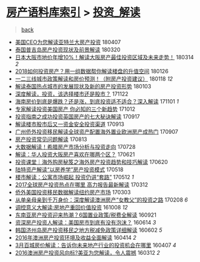 [房产语料库索引](../../README.md)  > [投资_解读](投资_解读.md)
====
> [back](../README.md)

- [美国CEO为您解读亚特兰大房产投资](http://jkwz.applinzi.com/ittc/7089185922375746577.html#%E7%BE%8E%E5%9B%BDCEO%E4%B8%BA%E6%82%A8%E8%A7%A3%E8%AF%BB%E4%BA%9A%E7%89%B9%E5%85%B0%E5%A4%A7%E6%88%BF%E4%BA%A7%E6%8A%95%E8%B5%84) 180407  
- [泰国普吉岛房产投资现状及前景解读](http://jkwz.applinzi.com/ittc/7082519128579769355.html#%E6%B3%B0%E5%9B%BD%E6%99%AE%E5%90%89%E5%B2%9B%E6%88%BF%E4%BA%A7%E6%8A%95%E8%B5%84%E7%8E%B0%E7%8A%B6%E5%8F%8A%E5%89%8D%E6%99%AF%E8%A7%A3%E8%AF%BB) 180320  
- [日本大阪市地价年增10%！解读大阪房产最佳投资区域及未来走势！](http://jkwz.applinzi.com/ittc/7080261102078526475.html#%E6%97%A5%E6%9C%AC%E5%A4%A7%E9%98%AA%E5%B8%82%E5%9C%B0%E4%BB%B7%E5%B9%B4%E5%A2%9E10%25%EF%BC%81%E8%A7%A3%E8%AF%BB%E5%A4%A7%E9%98%AA%E6%88%BF%E4%BA%A7%E6%9C%80%E4%BD%B3%E6%8A%95%E8%B5%84%E5%8C%BA%E5%9F%9F%E5%8F%8A%E6%9C%AA%E6%9D%A5%E8%B5%B0%E5%8A%BF%EF%BC%81) 180314 *2* 
- [2018如何投资房产？用一组数据帮你解读楼盘的升值空间](http://jkwz.applinzi.com/ittc/7062873537079936010.html#2018%E5%A6%82%E4%BD%95%E6%8A%95%E8%B5%84%E6%88%BF%E4%BA%A7%EF%BC%9F%E7%94%A8%E4%B8%80%E7%BB%84%E6%95%B0%E6%8D%AE%E5%B8%AE%E4%BD%A0%E8%A7%A3%E8%AF%BB%E6%A5%BC%E7%9B%98%E7%9A%84%E5%8D%87%E5%80%BC%E7%A9%BA%E9%97%B4) 180126  
- [一二三线城市政策解读和房价预测！（附房产投资建议）](http://jkwz.applinzi.com/ittc/7059862744910529542.html#%E4%B8%80%E4%BA%8C%E4%B8%89%E7%BA%BF%E5%9F%8E%E5%B8%82%E6%94%BF%E7%AD%96%E8%A7%A3%E8%AF%BB%E5%92%8C%E6%88%BF%E4%BB%B7%E9%A2%84%E6%B5%8B%EF%BC%81%EF%BC%88%E9%99%84%E6%88%BF%E4%BA%A7%E6%8A%95%E8%B5%84%E5%BB%BA%E8%AE%AE%EF%BC%89) 180118 *12* 
- [解读泰国热点城市的发展现状及新的房产投资形势](http://jkwz.applinzi.com/ittc/7054298860602524683.html#%E8%A7%A3%E8%AF%BB%E6%B3%B0%E5%9B%BD%E7%83%AD%E7%82%B9%E5%9F%8E%E5%B8%82%E7%9A%84%E5%8F%91%E5%B1%95%E7%8E%B0%E7%8A%B6%E5%8F%8A%E6%96%B0%E7%9A%84%E6%88%BF%E4%BA%A7%E6%8A%95%E8%B5%84%E5%BD%A2%E5%8A%BF) 180103  
- [深度解读，投资，该选择楼市还是股市？](http://jkwz.applinzi.com/ittc/7038812130768323600.html#%E6%B7%B1%E5%BA%A6%E8%A7%A3%E8%AF%BB%EF%BC%8C%E6%8A%95%E8%B5%84%EF%BC%8C%E8%AF%A5%E9%80%89%E6%8B%A9%E6%A5%BC%E5%B8%82%E8%BF%98%E6%98%AF%E8%82%A1%E5%B8%82%EF%BC%9F) 171122  
- [海南房价到底是爆跌？还是涨，到底投资适不适合？深入解读](http://jkwz.applinzi.com/ittc/7031036162381186065.html#%E6%B5%B7%E5%8D%97%E6%88%BF%E4%BB%B7%E5%88%B0%E5%BA%95%E6%98%AF%E7%88%86%E8%B7%8C%EF%BC%9F%E8%BF%98%E6%98%AF%E6%B6%A8%EF%BC%8C%E5%88%B0%E5%BA%95%E6%8A%95%E8%B5%84%E9%80%82%E4%B8%8D%E9%80%82%E5%90%88%EF%BC%9F%E6%B7%B1%E5%85%A5%E8%A7%A3%E8%AF%BB) 171101 *1* 
- [专家解读投资美国房产 你必知的三个新趋势](http://jkwz.applinzi.com/ittc/7023483695112127504.html#%E4%B8%93%E5%AE%B6%E8%A7%A3%E8%AF%BB%E6%8A%95%E8%B5%84%E7%BE%8E%E5%9B%BD%E6%88%BF%E4%BA%A7+%E4%BD%A0%E5%BF%85%E7%9F%A5%E7%9A%84%E4%B8%89%E4%B8%AA%E6%96%B0%E8%B6%8B%E5%8A%BF) 171012  
- [投资指南之成功投资英国房产的七大秘诀解读](http://jkwz.applinzi.com/ittc/7014231004020212752.html#%E6%8A%95%E8%B5%84%E6%8C%87%E5%8D%97%E4%B9%8B%E6%88%90%E5%8A%9F%E6%8A%95%E8%B5%84%E8%8B%B1%E5%9B%BD%E6%88%BF%E4%BA%A7%E7%9A%84%E4%B8%83%E5%A4%A7%E7%A7%98%E8%AF%80%E8%A7%A3%E8%AF%BB) 170917  
- [解读楼市股市后又一资金安全投资渠道](http://jkwz.applinzi.com/ittc/7012857465300058896.html#%E8%A7%A3%E8%AF%BB%E6%A5%BC%E5%B8%82%E8%82%A1%E5%B8%82%E5%90%8E%E5%8F%88%E4%B8%80%E8%B5%84%E9%87%91%E5%AE%89%E5%85%A8%E6%8A%95%E8%B5%84%E6%B8%A0%E9%81%93) 170913  
- [广州侨外投资移民解读全球资产配置海外置业欧洲房产成热门](http://jkwz.applinzi.com/ittc/7010596805799314448.html#%E5%B9%BF%E5%B7%9E%E4%BE%A8%E5%A4%96%E6%8A%95%E8%B5%84%E7%A7%BB%E6%B0%91%E8%A7%A3%E8%AF%BB%E5%85%A8%E7%90%83%E8%B5%84%E4%BA%A7%E9%85%8D%E7%BD%AE%E6%B5%B7%E5%A4%96%E7%BD%AE%E4%B8%9A%E6%AC%A7%E6%B4%B2%E6%88%BF%E4%BA%A7%E6%88%90%E7%83%AD%E9%97%A8) 170907  
- [房产投资常见问题解读](http://jkwz.applinzi.com/ittc/7001245519517844497.html#%E6%88%BF%E4%BA%A7%E6%8A%95%E8%B5%84%E5%B8%B8%E8%A7%81%E9%97%AE%E9%A2%98%E8%A7%A3%E8%AF%BB) 170813  
- [大数据解读！希腊房产市场分析与投资走向](http://jkwz.applinzi.com/ittc/6995444870033179665.html#%E5%A4%A7%E6%95%B0%E6%8D%AE%E8%A7%A3%E8%AF%BB%EF%BC%81%E5%B8%8C%E8%85%8A%E6%88%BF%E4%BA%A7%E5%B8%82%E5%9C%BA%E5%88%86%E6%9E%90%E4%B8%8E%E6%8A%95%E8%B5%84%E8%B5%B0%E5%90%91) 170728  
- [解读：华人投资大阪房产喜欢在哪两个区？](http://jkwz.applinzi.com/ittc/6981547506390270981.html#%E8%A7%A3%E8%AF%BB%EF%BC%9A%E5%8D%8E%E4%BA%BA%E6%8A%95%E8%B5%84%E5%A4%A7%E9%98%AA%E6%88%BF%E4%BA%A7%E5%96%9C%E6%AC%A2%E5%9C%A8%E5%93%AA%E4%B8%A4%E4%B8%AA%E5%8C%BA%EF%BC%9F) 170621  
- [投资课堂｜海外购房秘笈之海外房产投资趋势和技巧解读](http://jkwz.applinzi.com/ittc/6981337930713793541.html#%E6%8A%95%E8%B5%84%E8%AF%BE%E5%A0%82%EF%BD%9C%E6%B5%B7%E5%A4%96%E8%B4%AD%E6%88%BF%E7%A7%98%E7%AC%88%E4%B9%8B%E6%B5%B7%E5%A4%96%E6%88%BF%E4%BA%A7%E6%8A%95%E8%B5%84%E8%B6%8B%E5%8A%BF%E5%92%8C%E6%8A%80%E5%B7%A7%E8%A7%A3%E8%AF%BB) 170620  
- [陆特资产解读“以房养学”房产投资模式](http://jkwz.applinzi.com/ittc/6968952286159045636.html#%E9%99%86%E7%89%B9%E8%B5%84%E4%BA%A7%E8%A7%A3%E8%AF%BB%E2%80%9C%E4%BB%A5%E6%88%BF%E5%85%BB%E5%AD%A6%E2%80%9D%E6%88%BF%E4%BA%A7%E6%8A%95%E8%B5%84%E6%A8%A1%E5%BC%8F) 170518  
- [楼市解读：公寓市场崛起 投资仍讲“套路”](http://jkwz.applinzi.com/ittc/6966718586453230596.html#%E6%A5%BC%E5%B8%82%E8%A7%A3%E8%AF%BB%EF%BC%9A%E5%85%AC%E5%AF%93%E5%B8%82%E5%9C%BA%E5%B4%9B%E8%B5%B7+%E6%8A%95%E8%B5%84%E4%BB%8D%E8%AE%B2%E2%80%9C%E5%A5%97%E8%B7%AF%E2%80%9D) 170512 *1* 
- [2017全球房产投资热点在哪里 高力报告最新解读](http://jkwz.applinzi.com/ittc/6944183787138319365.html#2017%E5%85%A8%E7%90%83%E6%88%BF%E4%BA%A7%E6%8A%95%E8%B5%84%E7%83%AD%E7%82%B9%E5%9C%A8%E5%93%AA%E9%87%8C+%E9%AB%98%E5%8A%9B%E6%8A%A5%E5%91%8A%E6%9C%80%E6%96%B0%E8%A7%A3%E8%AF%BB) 170312  
- [侨外美国投资移民数据解读纽约房产市场](http://jkwz.applinzi.com/ittc/6940869242319799301.html#%E4%BE%A8%E5%A4%96%E7%BE%8E%E5%9B%BD%E6%8A%95%E8%B5%84%E7%A7%BB%E6%B0%91%E6%95%B0%E6%8D%AE%E8%A7%A3%E8%AF%BB%E7%BA%BD%E7%BA%A6%E6%88%BF%E4%BA%A7%E5%B8%82%E5%9C%BA) 170303  
- [从单亲母亲到千万身价：深度解读澳洲房产“女教父”的投资之路](http://jkwz.applinzi.com/ittc/6932266472247395333.html#%E4%BB%8E%E5%8D%95%E4%BA%B2%E6%AF%8D%E4%BA%B2%E5%88%B0%E5%8D%83%E4%B8%87%E8%BA%AB%E4%BB%B7%EF%BC%9A%E6%B7%B1%E5%BA%A6%E8%A7%A3%E8%AF%BB%E6%BE%B3%E6%B4%B2%E6%88%BF%E4%BA%A7%E2%80%9C%E5%A5%B3%E6%95%99%E7%88%B6%E2%80%9D%E7%9A%84%E6%8A%95%E8%B5%84%E4%B9%8B%E8%B7%AF) 170208 *6* 
- [调控意义大解读:房地产重回价值投资](http://jkwz.applinzi.com/ittc/6886551129046909957.html#%E8%B0%83%E6%8E%A7%E6%84%8F%E4%B9%89%E5%A4%A7%E8%A7%A3%E8%AF%BB%3A%E6%88%BF%E5%9C%B0%E4%BA%A7%E9%87%8D%E5%9B%9E%E4%BB%B7%E5%80%BC%E6%8A%95%E8%B5%84) 161008 *12* 
- [东南亚房产投资迎来热潮？6国置业政策/税费全解读](http://jkwz.applinzi.com/ittc/6880242224482223109.html#%E4%B8%9C%E5%8D%97%E4%BA%9A%E6%88%BF%E4%BA%A7%E6%8A%95%E8%B5%84%E8%BF%8E%E6%9D%A5%E7%83%AD%E6%BD%AE%EF%BC%9F6%E5%9B%BD%E7%BD%AE%E4%B8%9A%E6%94%BF%E7%AD%96%2F%E7%A8%8E%E8%B4%B9%E5%85%A8%E8%A7%A3%E8%AF%BB) 160921  
- [资深房产投资人解读：美国房市到底有没有泡沫？](http://jkwz.applinzi.com/ittc/6843533798377260037.html#%E8%B5%84%E6%B7%B1%E6%88%BF%E4%BA%A7%E6%8A%95%E8%B5%84%E4%BA%BA%E8%A7%A3%E8%AF%BB%EF%BC%9A%E7%BE%8E%E5%9B%BD%E6%88%BF%E5%B8%82%E5%88%B0%E5%BA%95%E6%9C%89%E6%B2%A1%E6%9C%89%E6%B3%A1%E6%B2%AB%EF%BC%9F) 160614 *3* 
- [韩国济州岛房产投资移民之地方税减免政策详细解读](http://jkwz.applinzi.com/ittc/6839158981440046084.html#%E9%9F%A9%E5%9B%BD%E6%B5%8E%E5%B7%9E%E5%B2%9B%E6%88%BF%E4%BA%A7%E6%8A%95%E8%B5%84%E7%A7%BB%E6%B0%91%E4%B9%8B%E5%9C%B0%E6%96%B9%E7%A8%8E%E5%87%8F%E5%85%8D%E6%94%BF%E7%AD%96%E8%AF%A6%E7%BB%86%E8%A7%A3%E8%AF%BB) 160602 *5* 
- [2016年澳洲房产投资环境及收益全面解读](http://jkwz.applinzi.com/ittc/6820950558013654020.html#2016%E5%B9%B4%E6%BE%B3%E6%B4%B2%E6%88%BF%E4%BA%A7%E6%8A%95%E8%B5%84%E7%8E%AF%E5%A2%83%E5%8F%8A%E6%94%B6%E7%9B%8A%E5%85%A8%E9%9D%A2%E8%A7%A3%E8%AF%BB) 160414 *2* 
- [3月百城房价解读：告诉你未来地产行业的投资机会在哪里](http://jkwz.applinzi.com/ittc/6818295210702275589.html#3%E6%9C%88%E7%99%BE%E5%9F%8E%E6%88%BF%E4%BB%B7%E8%A7%A3%E8%AF%BB%EF%BC%9A%E5%91%8A%E8%AF%89%E4%BD%A0%E6%9C%AA%E6%9D%A5%E5%9C%B0%E4%BA%A7%E8%A1%8C%E4%B8%9A%E7%9A%84%E6%8A%95%E8%B5%84%E6%9C%BA%E4%BC%9A%E5%9C%A8%E5%93%AA%E9%87%8C) 160407 *4* 
- [2016澳洲房产投资风向标?美亚为您解读，令人震撼](http://jkwz.applinzi.com/ittc/6808663097384371205.html#2016%E6%BE%B3%E6%B4%B2%E6%88%BF%E4%BA%A7%E6%8A%95%E8%B5%84%E9%A3%8E%E5%90%91%E6%A0%87%3F%E7%BE%8E%E4%BA%9A%E4%B8%BA%E6%82%A8%E8%A7%A3%E8%AF%BB%EF%BC%8C%E4%BB%A4%E4%BA%BA%E9%9C%87%E6%92%BC) 160312 *2* 

